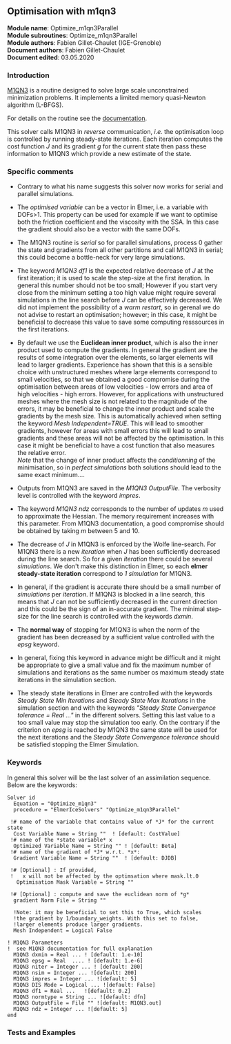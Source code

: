 ## Optimisation with m1qn3

**Module name**: Optimize_m1qn3Parallel  
**Module subroutines**: Optimize_m1qn3Parallel  
**Module authors**: Fabien Gillet-Chaulet (IGE-Grenoble)  
**Document authors**: Fabien Gillet-Chaulet  
**Document edited**: 03.05.2020


### Introduction

[M1QN3](https://who.rocq.inria.fr/Jean-Charles.Gilbert/modulopt/optimization-routines/m1qn3/m1qn3.html) 
is a routine designed to solve large scale unconstrained minimization problems. 
It implements a limited memory quasi-Newton algorithm (L-BFGS).

For details on the routine see the [documentation](https://who.rocq.inria.fr/Jean-Charles.Gilbert/modulopt/optimization-routines/m1qn3/m1qn3.pdf).

This solver calls M1QN3 in *reverse* communication, *i.e.* the optimisation loop is controlled 
by running steady-state iterations.
Each iteration computes the cost function $J$ and its gradient $g$ for the current state then pass these information
to M1QN3 which provide a new estimate of the state.

### Specific comments

- Contrary to what his name suggests this solver now works for serial and parallel simulations.

- The *optimised variable* can be a vector in Elmer, i.e. a variable with DOFs>1. This property can be used
for example if we want to optimise both the friction coefficient and the viscosity with the SSA. In this case the
gradient should also be a vector with the same DOFs.

- The M1QN3 routine is *serial* so for parallel simulations, process 0 gather the state and gradients from all other partitions
and call M1QN3 in serial; this could become a bottle-neck for very large simulations.

- The keyword *M1QN3 df1* is the expected relative decrease of $J$ at the first iteration; it is used to scale the 
step-size at the first iteration. In general this number should not be too small; However if you start very close from
the minimum setting a too high value might require several simulations in the line search before $J$ can be effectively decreased.
We did not implement the possibility of a *warm restart*, so in gerenal we do not advise to restart an optimisation; however;
in this case, it might be beneficial to decrease this value to save some computing resssources in the first iterations.

- By default we use the  **Euclidean inner product**, which is also the inner product used to compute the gradients. 
In general the gradient are the results of some integration over the elements, so larger elements will lead to larger 
gradients. Experience has shown that this is a sensible choice with unstructured meshes where large elements correspond
to small velocities, so that we obtained a good compromise during the optimisation between areas of low velocities - low errors and 
area of high velocities - high errors. However, for  applications with unstructured meshes where the mesh size
is not related to the magnitude of the errors, it may be beneficial to change the inner product and scale the gradients by the mesh size.
This is automatically achieved when setting the keyword *Mesh Independent=TRUE*.
This will lead to smoother gradients, however for areas with small errors this will lead to small gradients and these areas will not be affected by the optimisation. In this case it might be beneficial to have a cost function that also measures the relative error.  
*Note* that the change of inner product affects the *conditionning* of the minimisation, so in *perfect simulations* both solutions should lead to the same exact minimum....

- Outputs from M1QN3 are saved in the *M1QN3 OutputFile*. The  verbosity level is controlled with the keyword *impres*.

- The keyword *M1QN3 ndz* corresponds to the number of updates *m* used to approximate the Hessian. The memory requirement increases
with this parameter. From M1QN3 documentation, a good compromise should be obtained by taking *m* between 5 and 10.

- The decrease of *J* in M1QN3 is enforced by the Wolfe line-search. 
For M1QN3 there is a new *iteration* when $J$ has been sufficiently decreased during the line search. 
So for a given *iteration* there could be  several *simulations*. We don't make this distinction in Elmer, so each
**elmer steady-state iteration** correspond to *1 simulation* for M1QN3.

- In general, if the gradient is accurate there should be a small number of *simulations* per *iteration*. If M1QN3
is blocked in a line search, this means that $J$ can not be sufficiently decreased in the current direction 
and this could be the sign of an in-accurate gradient. The minimal step-size for the line search is controlled
with the keywords *dxmin*.

- The **normal way** of stopping for M1QN3 is when the norm of the gradient has been decreased by a sufficient value
controlled with the *epsg* keyword.

- In general, fixing this keyword in advance might be difficult and it might be appropriate to give a small value and
fix the maximum number of simulations and iterations as the same number os maximum steady state iterations in the simulation section.

- The steady state iterations in Elmer are controlled with the keywords *Steady State Min Iterations* and *Steady State Max Iterations*
in the simulation section and with the keywords *"Steady State Convergence tolerance = Real ..."* in the different solvers. Setting this
last value to a too small value may stop the simulation too early. On the contrary if the criterion on *epsg* is reached by M1QN3 
the same state will be used for the next iterations and the *Steady State Convergence tolerance* should be satisfied stopping the Elmer Simulation.

### Keywords

In general this solver will be the last solver of an assimilation sequence. Below are the keywords:

```
Solver id
  Equation = "Optimize_m1qn3"
  procedure = "ElmerIceSolvers" "Optimize_m1qn3Parallel"

 !# name of the variable that contains value of *J* for the current state
  Cost Variable Name = String ""  ! [default: CostValue]
 !# name of the *state variable* x
  Optimized Variable Name = String "" ! [default: Beta]
 !# name of the gradient of *J* w.r.t. *x*:
  Gradient Variable Name = String ""  ! [default: DJDB]

 !# [Optional] : If provided,
 !   x will not be affected by the optimsation where mask.lt.0
   Optimisation Mask Variable = String ""

 !# [Optional] : compute and save the euclidean norm of *g*
  gradient Norm File = String ""

  !Note: it may be beneficial to set this to True, which scales
  !the gradient by 1/boundary_weights. With this set to false,
  !larger elements produce larger gradients.
  Mesh Independent = Logical False

! M1QN3 Parameters
!  see M1QN3 documentation for full explanation
  M1QN3 dxmin = Real ... ! [default: 1.e-10]
  M1QN3 epsg = Real  .... ! [default: 1.e-6]
  M1QN3 niter = Integer ... ! [default: 200]
  M1QN3 nsim = Integer ... ![default: 200]
  M1QN3 impres = Integer ... ![default: 5]
  M1QN3 DIS Mode = Logical ... ![default: False]
  M1QN3 df1 = Real ...   ![default: 0.2]
  M1QN3 normtype = String ... ![default: dfn]
  M1QN3 OutputFile = File "" ![default: M1QN3.out]
  M1QN3 ndz = Integer ... ![default: 5]
end
```

### Tests and Examples

